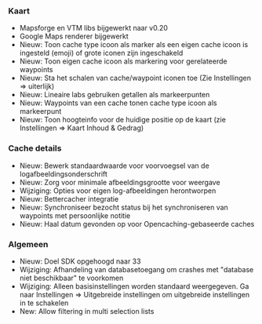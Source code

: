 ### Kaart
- Mapsforge en VTM libs bijgewerkt naar v0.20
- Google Maps renderer bijgewerkt
- Nieuw: Toon cache type icoon als marker als een eigen cache icoon is ingesteld (emoji) of grote iconen zijn ingeschakeld
- Nieuw: Toon eigen cache icoon als markering voor gerelateerde waypoints
- Nieuw: Sta het schalen van cache/waypoint iconen toe (Zie Instellingen => uiterlijk)
- Nieuw: Lineaire labs gebruiken getallen als markeerpunten
- Nieuw: Waypoints van een cache tonen cache type icoon als markeerpunt
- Nieuw: Toon hoogteinfo voor de huidige positie op de kaart (zie Instellingen => Kaart Inhoud & Gedrag)

### Cache details
- Nieuw: Bewerk standaardwaarde voor voorvoegsel van de logafbeeldingsonderschrift
- Nieuw: Zorg voor minimale afbeeldingsgrootte voor weergave
- Wijziging: Opties voor eigen log-afbeeldingen herontworpen
- Nieuw: Bettercacher integratie
- Nieuw: Synchroniseer bezocht status bij het synchroniseren van waypoints met persoonlijke notitie
- Nieuw: Haal datum gevonden op voor Opencaching-gebaseerde caches

### Algemeen
- Nieuw: Doel SDK opgehoogd naar 33
- Wijziging: Afhandeling van databasetoegang om crashes met "database niet beschikbaar" te voorkomen
- Wijziging: Alleen basisinstellingen worden standaard weergegeven. Ga naar Instellingen => Uitgebreide instellingen om uitgebreide instellingen in te schakelen
- New: Allow filtering in multi selection lists

